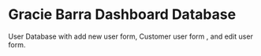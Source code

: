 # Gracie Barra Dashboard Database

User Database with add new user form, Customer user form , and edit user form.